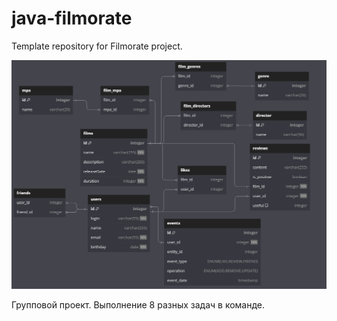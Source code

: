 # java-filmorate
Template repository for Filmorate project.

![Screenshot dbdiagram.](/src/main/resources/dbdiagram.png)

Групповой проект. Выполнение 8 разных задач в команде.
